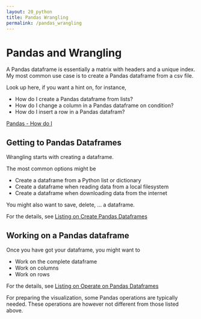 ```yaml
---
layout: 20_python
title: Pandas Wrangling
permalink: /pandas_wrangling
---
```

# Pandas and Wrangling

A Pandas dataframe is essentially a matrix with headers and a unique index.
My most common use case is to create a Pandas dataframe from a csv file.

Look up here, if you want a hint on, for instance,
- How do I create a Pandas dataframe from lists?
- How do I change a column in a Pandas dataframe on condition?
- How do I insert a row in a Pandas datafram?

[Pandas - How do I](pandas_how_do_I)

## Getting to Pandas Dataframes

Wrangling starts with creating a dataframe. 

The most common options might be 
- Create a dataframe from a Python list or dictionary
- Create a dataframe when reading data from a local filesystem
- Create a dataframe when downloading data from the internet

You might also want to save, delete, ... a dataframe.

For the details, see [Listing on Create Pandas Dataframes](listing_pandas)


## Working on a Pandas dataframe

Once you have got your dataframe, you might want to 
- Work on the complete dataframe
- Work on columns
- Work on rows

For the details, see [Listing on Operate on Pandas Dataframes](listing_pandas_operate)

For preparing the visualization, some Pandas operations are typically needed. These operations are however not different from those listed above.



